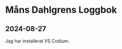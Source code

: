 Måns Dahlgrens Loggbok
=======================

2024-08-27
--------------
Jag har installerat VS Codium.